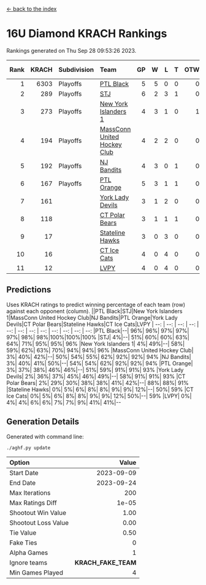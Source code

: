 [<- back to the index](readme.md)
# 16U Diamond KRACH Rankings
Rankings generated on Thu Sep 28 09:53:26 2023.

Rank|KRACH|Subdivision|Team|GP|W|L|T|OTW|OTL|SoS|Exp Wins|Win Diff
---:|---:|:---|:---|---:|---:|---:|---:|---:|---:|---:|---:|---:
1|6303|Playoffs|[PTL Black](https://gamesheetstats.com/seasons/3663/teams/140833/schedule)|5|5|0|0|0|0|166|5.8|-0.0
2|289|Playoffs|[STJ](https://gamesheetstats.com/seasons/3663/teams/140841/schedule)|6|2|3|1|0|1|1928|3.3|-0.0
3|273|Playoffs|[New York Islanders 1](https://gamesheetstats.com/seasons/3663/teams/140847/schedule)|4|3|1|0|1|0|123|3.8|-0.0
4|194|Playoffs|[MassConn United Hockey Club](https://gamesheetstats.com/seasons/3663/teams/140835/schedule)|4|2|2|0|0|0|2530|2.8|-0.0
5|192|Playoffs|[NJ Bandits](https://gamesheetstats.com/seasons/3663/teams/140836/schedule)|4|3|0|1|0|0|35|4.4|0.0
6|167|Playoffs|[PTL Orange](https://gamesheetstats.com/seasons/3663/teams/140842/schedule)|5|3|1|1|0|0|108|4.4|0.0
7|161||[York Lady Devils](https://gamesheetstats.com/seasons/3663/teams/140845/schedule)|3|1|2|0|0|0|1049|1.9|0.0
8|118||[CT Polar Bears](https://gamesheetstats.com/seasons/3663/teams/140834/schedule)|3|1|1|1|0|0|103|2.4|0.0
9|17||[Stateline Hawks](https://gamesheetstats.com/seasons/3663/teams/140840/schedule)|3|0|3|0|0|0|140|0.9|0.0
10|16||[CT Ice Cats](https://gamesheetstats.com/seasons/3663/teams/140846/schedule)|4|0|4|0|0|0|1374|0.9|0.0
11|12||[LVPY](https://gamesheetstats.com/seasons/3663/teams/140844/schedule)|4|0|4|0|0|0|159|0.9|0.0

## Predictions
Uses KRACH ratings to predict winning percentage of each team (row) against each opponent (column).
||PTL Black|STJ|New York Islanders 1|MassConn United Hockey Club|NJ Bandits|PTL Orange|York Lady Devils|CT Polar Bears|Stateline Hawks|CT Ice Cats|LVPY
| --: | --: | --: | --: | --: | --: | --: | --: | --: | --: | --: | --: 
|PTL Black|--| 96%| 96%| 97%| 97%| 97%| 98%| 98%|100%|100%|100%
|STJ|  4%|--| 51%| 60%| 60%| 63%| 64%| 71%| 95%| 95%| 96%
|New York Islanders 1|  4%| 49%|--| 58%| 59%| 62%| 63%| 70%| 94%| 94%| 96%
|MassConn United Hockey Club|  3%| 40%| 42%|--| 50%| 54%| 55%| 62%| 92%| 92%| 94%
|NJ Bandits|  3%| 40%| 41%| 50%|--| 54%| 54%| 62%| 92%| 92%| 94%
|PTL Orange|  3%| 37%| 38%| 46%| 46%|--| 51%| 59%| 91%| 91%| 93%
|York Lady Devils|  2%| 36%| 37%| 45%| 46%| 49%|--| 58%| 91%| 91%| 93%
|CT Polar Bears|  2%| 29%| 30%| 38%| 38%| 41%| 42%|--| 88%| 88%| 91%
|Stateline Hawks|  0%|  5%|  6%|  8%|  8%|  9%|  9%| 12%|--| 50%| 59%
|CT Ice Cats|  0%|  5%|  6%|  8%|  8%|  9%|  9%| 12%| 50%|--| 59%
|LVPY|  0%|  4%|  4%|  6%|  6%|  7%|  7%|  9%| 41%| 41%|--

## Generation Details

Generated with command line:
```
./aghf.py update
```

| Option | Value |
| :----- | ----: |
| Start Date | 2023-09-09 |
| End Date | 2023-09-24 |
| Max Iterations | 200 |
| Max Ratings Diff | 1e-05 |
| Shootout Win Value | 1.00 |
| Shootout Loss Value | 0.00 |
| Tie Value | 0.50 |
| Fake Ties | 0 |
| Alpha Games | 1 |
| Ignore teams | __KRACH_FAKE_TEAM__ |
| Min Games Played | 4 |

